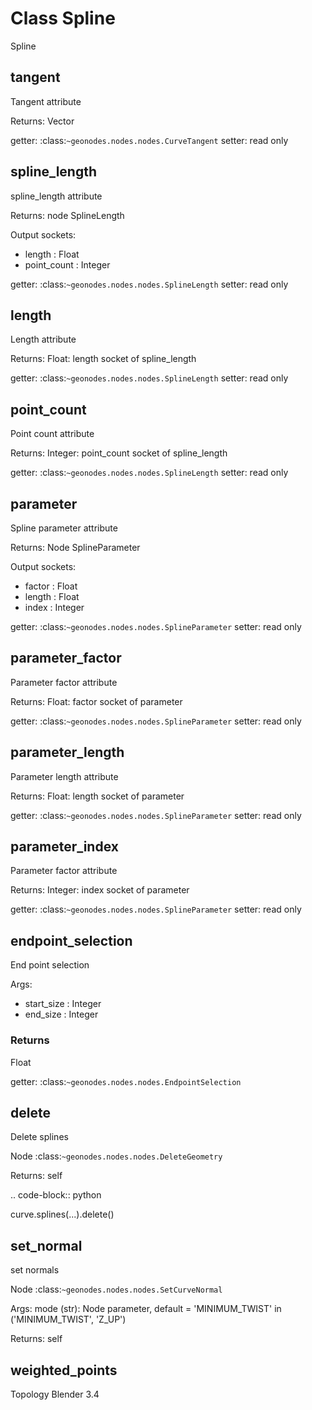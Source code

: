 
# Class Spline

Spline


## tangent

Tangent attribute

Returns:
  Vector
  
getter: :class:`~geonodes.nodes.nodes.CurveTangent`
setter: read only



## spline_length

spline_length attribute

Returns:
  node SplineLength
  
Output sockets:
- length : Float
- point_count : Integer
  
getter: :class:`~geonodes.nodes.nodes.SplineLength`
setter: read only



## length

Length attribute

Returns:
  Float: length socket of spline_length
  
getter: :class:`~geonodes.nodes.nodes.SplineLength`
setter: read only



## point_count

Point count attribute

Returns:
  Integer: point_count socket of spline_length
  
getter: :class:`~geonodes.nodes.nodes.SplineLength`
setter: read only



## parameter

Spline parameter attribute

Returns:
  Node SplineParameter
  
Output sockets:
- factor : Float
- length : Float
- index : Integer
  
getter: :class:`~geonodes.nodes.nodes.SplineParameter`
setter: read only



## parameter_factor

Parameter factor attribute

Returns:
  Float: factor socket of parameter
  
getter: :class:`~geonodes.nodes.nodes.SplineParameter`
setter: read only



## parameter_length

Parameter length attribute

Returns:
  Float: length socket of parameter
  
getter: :class:`~geonodes.nodes.nodes.SplineParameter`
setter: read only



## parameter_index

Parameter factor attribute

Returns:
  Integer: index socket of parameter
  
getter: :class:`~geonodes.nodes.nodes.SplineParameter`
setter: read only



## endpoint_selection

End point selection

Args:
- start_size : Integer
- end_size : Integer

### Returns

Float

getter: :class:`~geonodes.nodes.nodes.EndpointSelection`



## delete

Delete splines

Node :class:`~geonodes.nodes.nodes.DeleteGeometry`

Returns:
  self
  
.. code-block:: python

  curve.splines(...).delete()
  
  

## set_normal

set normals

Node :class:`~geonodes.nodes.nodes.SetCurveNormal`

Args:
  mode (str): Node parameter, default = 'MINIMUM_TWIST' in ('MINIMUM_TWIST', 'Z_UP')
  
Returns:
  self
  
  
  

## weighted_points

Topology Blender 3.4
